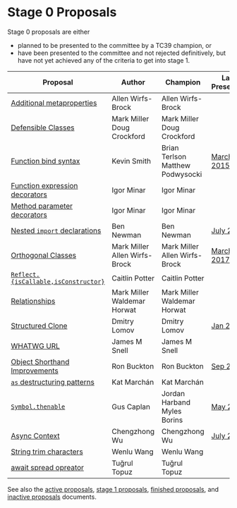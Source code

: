 # Stage 0 Proposals

Stage 0 proposals are either

* planned to be presented to the committee by a TC39 champion, or
* have been presented to the committee and not rejected definitively, but have not yet achieved any of the criteria to get into stage 1.

| Proposal                                                           | Author                                | Champion                              | Last Presented                    |
| ------------------------------------------------------------------ | ------------------------------------- | ------------------------------------- | --------------------------------- |
| [Additional metaproperties][metaprops]                             | Allen Wirfs-Brock                     | Allen Wirfs-Brock                     |                                   |
| [Defensible Classes][defensible-classes]                           | Mark Miller<br />Doug Crockford       | Mark Miller<br />Doug Crockford       |                                   |
| [Function bind syntax][bind-syntax]                                | Kevin Smith                           | Brian Terlson<br />Matthew Podwysocki | [March 2015][bind-notes]          |
| [Function expression decorators][func-expr-decorators]             | Igor Minar                            | Igor Minar                            |                                   |
| [Method parameter decorators][method-param-decorators]             | Igor Minar                            | Igor Minar                            |                                   |
| [Nested `import` declarations][nested-imports]                     | Ben Newman                            | Ben Newman                            | [July 2016][nested-notes]         |
| [Orthogonal Classes][ortho]                                        | Mark Miller<br />Allen Wirfs-Brock    | Mark Miller<br />Allen Wirfs-Brock    | [March 2017][ortho-notes]         |
| [`Reflect.{isCallable,isConstructor}`][is-callable-is-constructor] | Caitlin Potter                        | Caitlin Potter                        |                                   |
| [Relationships][relationships]                                     | Mark Miller<br />Waldemar Horwat      | Mark Miller<br />Waldemar Horwat      |                                   |
| [Structured Clone][clone]                                          | Dmitry Lomov                          | Dmitry Lomov                          | [Jan 2014][clone-notes]           |
| [WHATWG URL][url]                                                  | James M Snell                         | James M Snell                         |                                   |
| [Object Shorthand Improvements][object-shorthand-improvements]     | Ron Buckton                           | Ron Buckton                           | [Sep 2017][shorthand-notes]       |
| [`as` destructuring patterns][as-patterns]                         | Kat Marchán                           | Kat Marchán                           |                                   |
| [`Symbol.thenable`][symbol-thenable]                               | Gus Caplan                            | Jordan Harband<br />Myles Borins      | [May 2018][symbol-thenable-notes] |
| [Async Context][async-context]                                     | Chengzhong Wu                         | Chengzhong Wu                         | [July 2020][async-context-notes]  |
| [String trim characters][string-trim-characters]                   | Wenlu Wang                            | Wenlu Wang                            |                                   |
| [await spread opreator][await-spread-operator]                     | Tuğrul Topuz                          | Tuğrul Topuz                          |                                   |


See also the [active proposals](README.md), [stage 1 proposals](stage-1-proposals.md), [finished proposals](finished-proposals.md), and [inactive proposals](inactive-proposals.md) documents.

[metaprops]: https://github.com/allenwb/ESideas/blob/HEAD/ES7MetaProps.md
[defensible-classes]: https://web.archive.org/web/20160804042547/http://wiki.ecmascript.org/doku.php?id=strawman:defensible_classes
[bind-syntax]: https://github.com/tc39/proposal-bind-operator
[func-expr-decorators]: https://goo.gl/8MmCMG
[method-param-decorators]: https://goo.gl/r1XT9b
[nested-imports]: https://github.com/benjamn/reify/blob/HEAD/PROPOSAL.md
[ortho]: https://github.com/erights/Orthogonal-Classes
[is-callable-is-constructor]: https://github.com/caitp/TC39-Proposals/blob/HEAD/tc39-reflect-isconstructor-iscallable.md
[relationships]: https://web.archive.org/web/20160804042554/http://wiki.ecmascript.org/doku.php?id=strawman:relationships
[clone]: https://github.com/dslomov/ecmascript-structured-clone
[url]: https://github.com/jasnell/proposal-url
[object-shorthand-improvements]: https://github.com/rbuckton/proposal-shorthand-improvements
[as-patterns]: https://github.com/zkat/proposal-as-patterns
[bind-notes]: https://github.com/tc39/notes/blob/HEAD/meetings/2015-03/mar-25.md#6vi-function-bind-and-private-fields-redux-kevin-smith
[nested-notes]: https://github.com/tc39/notes/blob/HEAD/meetings/2016-07/jul-27.md#10iiic-nested-import-declaration
[ortho-notes]: https://github.com/tc39/notes/blob/HEAD/meetings/2017-03/mar-22.md#10iiia-orthogonal-classes
[clone-notes]: https://github.com/tc39/notes/blob/HEAD/meetings/2014-01/jan-30.md#structured-clone
[shorthand-notes]: https://github.com/tc39/notes/blob/HEAD/meetings/2017-09/sept-28.md#13i-object-shorthand-improvements
[builtins-notes]: https://github.com/tc39/notes/blob/HEAD/meetings/2017-09/sept-28.md#14ia-builtinstypeof-and-builtinsis
[symbol-thenable]: https://github.com/devsnek/proposal-symbol-thenable
[symbol-thenable-notes]: https://github.com/tc39/notes/blob/def2ee0c04bc91612576237314a4f3b1fe2edaef/meetings/2018-05/may-24.md#symbolthenable-for-stage-1-or-2
[async-context]: https://github.com/legendecas/proposal-async-context
[async-context-notes]: https://github.com/tc39/notes/blob/HEAD/meetings/2020-07/july-23.md#async-context-updates--for-stage-1
[string-trim-characters]: https://github.com/Kingwl/proposal-string-trim-characters
[await-spread-operator]: https://github.com/tugrul/tc39-proposal-await-spread-operator
